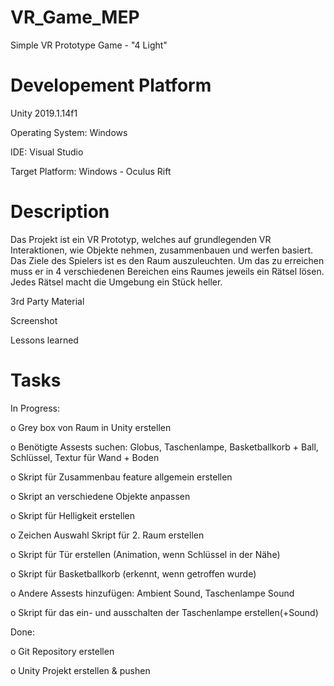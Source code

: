# VR_Game_MEP
Simple VR Prototype Game - "4 Light"

# Developement Platform
Unity 2019.1.14f1

Operating System: Windows

IDE: Visual Studio

Target Platform: Windows - Oculus Rift

# Description 
Das Projekt ist ein VR Prototyp, welches auf grundlegenden VR Interaktionen, wie Objekte nehmen, zusammenbauen und werfen basiert. Das Ziele des Spielers ist es den Raum auszuleuchten. Um das zu erreichen muss er in 4 verschiedenen Bereichen eins Raumes jeweils ein Rätsel lösen. Jedes Rätsel macht die Umgebung ein Stück heller.

3rd Party Material

Screenshot

Lessons learned

# Tasks

In Progress:

o Grey box von Raum in Unity erstellen 

o Benötigte Assests suchen: Globus, Taschenlampe, Basketballkorb + Ball, Schlüssel, Textur für Wand + Boden 

o Skript für Zusammenbau feature allgemein erstellen 

o Skript an verschiedene Objekte anpassen 

o Skript für Helligkeit erstellen   

o Zeichen Auswahl Skript für 2. Raum erstellen 

o Skript für Tür erstellen (Animation, wenn Schlüssel in der Nähe) 

o Skript für Basketballkorb (erkennt, wenn getroffen wurde) 

o Andere Assests hinzufügen: Ambient Sound, Taschenlampe Sound 

o Skript für das ein- und ausschalten der Taschenlampe erstellen(+Sound) 

Done:

o Git Repository erstellen 

o Unity Projekt erstellen & pushen 
